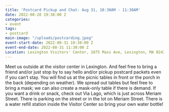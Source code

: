 ```yaml
---
title: 'Postcard Pickup and Chat: Aug 31, 10:30AM - 11:30AM'
date: 2022-08-20 19:38:00 Z
categories:
- event
tags:
- postcard
main-image: "/uploads/postcarding.jpeg"
event-start-date: 2022-08-31 10:30:00 Z
event-end-date: 2022-08-31 11:30:00 Z
Location: Lexington Visitors' Center, 1875 Mass Ave, Lexington, MA 02420
---
```


Meet us outside at the visitor center in Lexington. And feel free to bring a friend and/or just stop by to say hello and/or pickup postcard packets even if you can’t stay. You will find us at the picnic tables in front or the porch in the back (depending on weather). We spread out tables but feel free to bring a mask; we can also create a mask-only table if there is demand.
If you want a drink or snack, check out Via Lago, which is just across Meriam Street. There is parking on the street or in the lot on Meriam Street. There is a water refill station inside the Visitor Center so bring your own water bottle!
